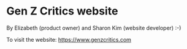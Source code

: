 # Gen Z Critics website

By Elizabeth (product owner) and Sharon Kim (website developer) :-)

To visit the website: https://www.genzcritics.com
